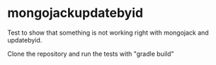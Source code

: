 mongojackupdatebyid
===================


Test to show that something is not working right with mongojack and updatebyid. 

Clone the repository and run the tests with "gradle build"
